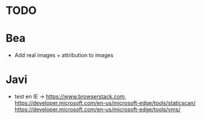 # TODO

# Bea

* Add real images + attribution to images

# Javi

* test en IE -> https://www.browserstack.com, https://developer.microsoft.com/en-us/microsoft-edge/tools/staticscan/
https://developer.microsoft.com/en-us/microsoft-edge/tools/vms/